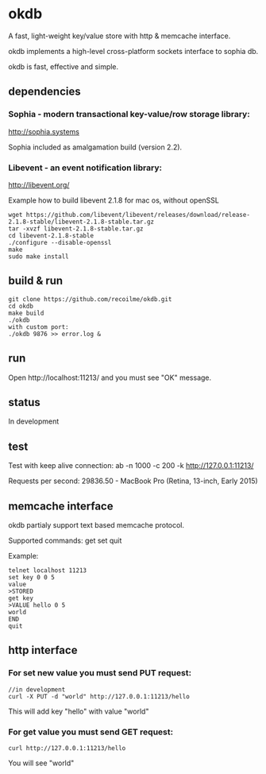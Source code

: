 # okdb
A fast, light-weight key/value store with http & memcache interface.

okdb implements a high-level cross-platform sockets interface to sophia db.

okdb is fast, effective and simple.

## dependencies
### Sophia - modern transactional key-value/row storage library: 
http://sophia.systems

Sophia included as amalgamation build (version 2.2).

### Libevent - an event notification library: 
http://libevent.org/

Example how to build libevent 2.1.8 for mac os, without openSSL

```
wget https://github.com/libevent/libevent/releases/download/release-2.1.8-stable/libevent-2.1.8-stable.tar.gz
tar -xvzf libevent-2.1.8-stable.tar.gz
cd libevent-2.1.8-stable
./configure --disable-openssl
make
sudo make install
``` 

## build & run
```
git clone https://github.com/recoilme/okdb.git
cd okdb
make build
./okdb 
with custom port:
./okdb 9876 >> error.log &
```

## run
Open http://localhost:11213/ and you must see "OK" message.

## status
In development

## test
Test with keep alive connection: ab -n 1000 -c 200 -k http://127.0.0.1:11213/

Requests per second:    29836.50 - MacBook Pro (Retina, 13-inch, Early 2015)

## memcache interface

okdb partialy support text based memcache protocol.

Supported commands:
    get
    set
    quit

Example:
```
telnet localhost 11213
set key 0 0 5
value
>STORED
get key
>VALUE hello 0 5
world
END
quit
```
## http interface
### For set new value you must send PUT request:
```
//in development
curl -X PUT -d "world" http://127.0.0.1:11213/hello
```
This will add key "hello" with value "world"

### For get value you must send GET request:
```
curl http://127.0.0.1:11213/hello
```
You will see "world"